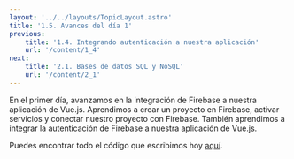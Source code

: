 ```yaml
---
layout: '../../layouts/TopicLayout.astro'
title: '1.5. Avances del día 1' 
previous:
    title: '1.4. Integrando autenticación a nuestra aplicación'
    url: '/content/1_4'
next:
    title: '2.1. Bases de datos SQL y NoSQL'
    url: '/content/2_1'
---
```


En el primer día, avanzamos en la integración de Firebase a nuestra aplicación de Vue.js. Aprendimos a crear un proyecto en Firebase, activar servicios y conectar nuestro proyecto con Firebase. También aprendimos a integrar la autenticación de Firebase a nuestra aplicación de Vue.js.

Puedes encontrar todo el código que escribimos hoy [aquí](https://github.com/theramagnoli/firabase_course__devzone_2024/tree/dia-1).